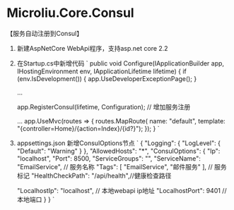 ﻿
# Microliu.Core.Consul
  
【服务自动注册到Consul】
1. 新建AspNetCore WebApi程序，支持asp.net core 2.2
2. 在Startup.cs中新增代码
`
public void Configure(IApplicationBuilder app, IHostingEnvironment env, IApplicationLifetime lifetime)
{
    if (env.IsDevelopment())
    {
        app.UseDeveloperExceptionPage();
    }
   
   ...

	app.RegisterConsul(lifetime, Configuration);   // 增加服务注册
	
	...
	app.UseMvc(routes =>
	{
		routes.MapRoute(
			name: "default",
			template: "{controller=Home}/{action=Index}/{id?}");
	});
}
`
3. appsettings.json
新增ConsulOptions节点
`
{
  "Logging": {
    "LogLevel": {
      "Default": "Warning"
    }
  },
  "AllowedHosts": "*",
  "ConsulOptions": {
    "Ip": "localhost",
    "Port": 8500,
    "ServiceGroups": "",
    "ServiceName": "EmailService", // 服务名称
    "Tags": [ "EmailService", "邮件服务" ], // 服务标记
    "HealthCheckPath": "/api/health",//健康检查路径

    "LocalhostIp": "localhost", // 本地webapi ip地址
    "LocalhostPort": 9401 // 本地端口
  }
}
`